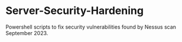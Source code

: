 # Server-Security-Hardening
Powershell scripts to fix security vulnerabilities found by Nessus scan September 2023.
